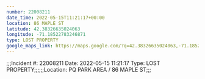 ```yaml
---
number: 22008211
date_time: 2022-05-15T11:21:17+00:00
location: 86 MAPLE ST
latitude: 42.38326635024063
longitude: -71.18522783246871
type: LOST PROPERTY
google_maps_link: https://maps.google.com/?q=42.38326635024063,-71.18522783246871
---
```


;;;Incident #: 22008211   Date: 2022-05-15 11:21:17   Type: LOST PROPERTY;;;;;;Location: PQ PARK AREA / 86 MAPLE ST;;;
